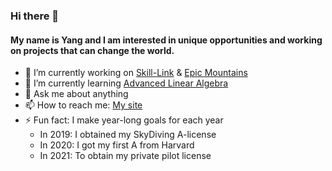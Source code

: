 ### Hi there 👋
#### My name is Yang and I am interested in unique opportunities and working on projects that can change the world. 
- 🔭 I’m currently working on [Skill-Link](https://github.com/yangzhou93/skill-link-frontend/tree/master/front-end) & [Epic Mountains](https://snow-frontend.herokuapp.com/map)
- 🌱 I’m currently learning [Advanced Linear Algebra](https://www.cs.utexas.edu/graduate-program/masters-program/online-option/courses/advanced-linear-algebra)
- 💬 Ask me about anything
- 📫 How to reach me: [My site](https://yangzhou-site.herokuapp.com/)
- ⚡ Fun fact: I make year-long goals for each year
  - In 2019: I obtained my SkyDiving A-license
  - In 2020: I got my first A from Harvard
  - In 2021: To obtain my private pilot license
